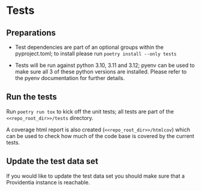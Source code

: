 # Tests

## Preparations

- Test dependencies are part of an optional groups within the pyproject.toml; to install please run 
  `poetry install --only tests`

- Tests will be run against python 3.10, 3.11 and 3.12; pyenv can be used to make sure all 3 of these python versions 
  are installed. Please refer to the pyenv documentation for further details.  

## Run the tests

Run `poetry run tox` to kick off the unit tests; all tests are part of the `<<repo_root_dir>>/tests` directory. 

A coverage html report is also created (`<<repo_root_dir>>/htmlcov`) which can be used to check how much of the 
code base is covered by the current tests.

## Update the test data set

If you would like to update the test data set you should make sure that a Providentia instance is reachable.
